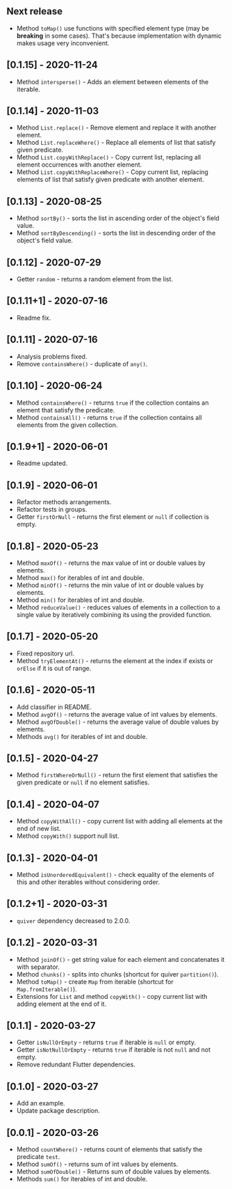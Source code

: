 ## Next release


* Method `toMap()` use functions with specified element type (may be **breaking** in some cases).
That's because implementation with dynamic makes usage very inconvenient.

## [0.1.15] - 2020-11-24

* Method `intersperse()` - Adds an element between elements of the iterable.

## [0.1.14] - 2020-11-03

* Method `List.replace()` - Remove element and replace it with another element.
* Method `List.replaceWhere()` - Replace all elements of list that satisfy given predicate.
* Method `List.copyWithReplace()` - Copy current list, replacing all element occurrences with another element.
* Method `List.copyWithReplaceWhere()` - Copy current list, replacing elements of list
that satisfy given predicate with another element.

## [0.1.13] - 2020-08-25

* Method `sortBy()` - sorts the list in ascending order of the object's field value.
* Method `sortByDescending()` - sorts the list in descending order of the object's field value.

## [0.1.12] - 2020-07-29

* Getter `random` - returns a random element from the list.

## [0.1.11+1] - 2020-07-16

* Readme fix.

## [0.1.11] - 2020-07-16

* Analysis problems fixed.
* Remove `containsWhere()` - duplicate of `any()`.

## [0.1.10] - 2020-06-24

* Method `containsWhere()` - returns `true` if the collection contains an element that satisfy the predicate.
* Method `containsAll()` - returns `true` if the collection contains all elements from the given collection.

## [0.1.9+1] - 2020-06-01

* Readme updated.

## [0.1.9] - 2020-06-01

* Refactor methods arrangements.
* Refactor tests in groups.
* Getter `firstOrNull` -  returns the first element or `null` if collection is empty.

## [0.1.8] - 2020-05-23

* Method `maxOf()` - returns the max value of int or double values by elements.
* Method `max()` for iterables of int and double.
* Method `minOf()` - returns the min value of int or double values by elements.
* Method `min()` for iterables of int and double.
* Method `reduceValue()` - reduces values of elements in a collection to a single value
by iteratively combining its using the provided function.

## [0.1.7] - 2020-05-20

* Fixed repository url.
* Method `tryElementAt()` - returns the element at the index if exists or `orElse` if it is out of range.

## [0.1.6] - 2020-05-11

* Add classifier in README.
* Method `avgOf()` - returns the average value of int values by elements.
* Method `avgOfDouble()` - returns the average value of double values by elements.
* Methods `avg()` for iterables of int and double.

## [0.1.5] - 2020-04-27

* Method `firstWhereOrNull()` - return the first element that satisfies the given predicate or `null` if no element satisfies.

## [0.1.4] - 2020-04-07

* Method `copyWithAll()` - copy current list with adding all elements at the end of new list.
* Method `copyWith()` support null list.

## [0.1.3] - 2020-04-01

* Method `isUnorderedEquivalent()` - check equality of the elements of this and other iterables without considering order.

## [0.1.2+1] - 2020-03-31

* `quiver` dependency decreased to 2.0.0.

## [0.1.2] - 2020-03-31

* Method `joinOf()` - get string value for each element and concatenates it with separator.
* Method `chunks()` - splits into chunks (shortcut for quiver `partition()`).
* Method `toMap()` - create `Map` from iterable (shortcut for `Map.fromIterable()`).
* Extensions for `List` and method `copyWith()` - copy current list with adding element at the end of it.

## [0.1.1] - 2020-03-27

* Getter `isNullOrEmpty` - returns `true` if iterable is `null` or empty.
* Getter `isNotNullOrEmpty` - returns `true` if iterable is not `null` and not empty.
* Remove redundant Flutter dependencies.

## [0.1.0] - 2020-03-27

* Add an example.
* Update package description.

## [0.0.1] - 2020-03-26

* Method `countWhere()` - returns count of elements that satisfy the predicate `test`.
* Method `sumOf()` - returns sum of int values by elements.
* Method `sumOfDouble()` - Returns sum of double values by elements.
* Methods `sum()` for iterables of int and double.
